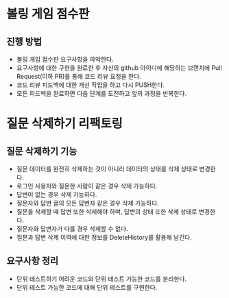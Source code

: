 # 볼링 게임 점수판
## 진행 방법
* 볼링 게임 점수판 요구사항을 파악한다.
* 요구사항에 대한 구현을 완료한 후 자신의 github 아이디에 해당하는 브랜치에 Pull Request(이하 PR)를 통해 코드 리뷰 요청을 한다.
* 코드 리뷰 피드백에 대한 개선 작업을 하고 다시 PUSH한다.
* 모든 피드백을 완료하면 다음 단계를 도전하고 앞의 과정을 반복한다.

# 질문 삭제하기 리팩토링
## 질문 삭제하기 기능
* 질문 데이터를 완전히 삭제하는 것이 아니라 데이터의 상태를 삭제 상태로 변경한다.
* 로그인 사용자와 질문한 사람이 같은 경우 삭제 가능하다.
* 답변이 없는 경우 삭제 가능하다.
* 질문자와 답변 글의 모든 답변자 같은 경우 삭제 가능하다.
* 질문을 삭제할 때 답변 또한 삭제해야 하며, 답변의 상태 또한 삭제 상태로 변경한다.
* 질문자와 답변자가 다를 경우 삭제할 수 없다.
* 질문과 답변 삭제 이력에 대한 정보를 DeleteHistory를 활용해 남긴다.
## 요구사항 정리
* 단위 테스트하기 어려운 코드와 단위 테스트 가능한 코드를 분리한다.
* 단위 테스트 가능한 코드에 대해 단위 테스트를 구현한다.